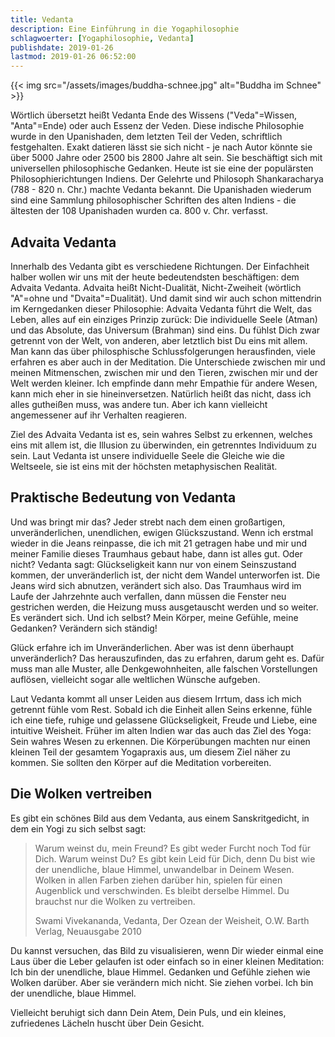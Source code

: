 ```yaml
---
title: Vedanta
description: Eine Einführung in die Yogaphilosophie
schlagwoerter: [Yogaphilosophie, Vedanta]
publishdate: 2019-01-26
lastmod: 2019-01-26 06:52:00
---
```


{{< img src="/assets/images/buddha-schnee.jpg" alt="Buddha im Schnee" >}}

Wörtlich übersetzt heißt Vedanta Ende des Wissens ("Veda"=Wissen, "Anta"=Ende) oder auch Essenz der Veden. Diese indische Philosophie wurde in den Upanishaden, dem letzten Teil der Veden, schriftlich festgehalten. Exakt datieren lässt sie sich nicht - je nach Autor könnte sie über 5000 Jahre oder 2500 bis 2800 Jahre alt sein. Sie beschäftigt sich mit universellen philosophische Gedanken. Heute ist sie eine der populärsten Philosophierichtungen Indiens. Der Gelehrte und Philosoph Shankaracharya (788 - 820 n. Chr.) machte Vedanta bekannt. Die Upanishaden wiederum sind eine Sammlung philosophischer Schriften des alten Indiens - die ältesten der 108 Upanishaden wurden ca. 800 v. Chr. verfasst.


## Advaita Vedanta

Innerhalb des Vedanta gibt es verschiedene Richtungen. Der Einfachheit halber wollen wir uns mit der heute bedeutendsten beschäftigen: dem Advaita Vedanta. Advaita heißt Nicht-Dualität, Nicht-Zweiheit (wörtlich "A"=ohne und "Dvaita"=Dualität). Und damit sind wir auch schon mittendrin im Kerngedanken dieser Philosophie: Advaita Vedanta führt die Welt, das Leben, alles auf ein einziges Prinzip zurück: Die individuelle Seele (Atman) und das Absolute, das Universum (Brahman) sind eins. Du fühlst Dich zwar getrennt von der Welt, von anderen, aber letztlich bist Du eins mit allem. Man kann das über philosphische Schlussfolgerungen herausfinden, viele erfahren es aber auch in der Meditation. Die Unterschiede zwischen mir und meinen Mitmenschen, zwischen mir und den Tieren, zwischen mir und der Welt werden kleiner. Ich empfinde dann mehr Empathie für andere Wesen, kann mich eher in sie hineinversetzen. Natürlich heißt das nicht, dass ich alles gutheißen muss, was andere tun. Aber ich kann vielleicht angemessener auf ihr Verhalten reagieren. 

Ziel des Advaita Vedanta ist es, sein wahres Selbst zu erkennen, welches eins mit allem ist, die Illusion zu überwinden, ein getrenntes Individuum zu sein. Laut Vedanta ist unsere individuelle Seele die Gleiche wie die Weltseele, sie ist eins mit der höchsten metaphysischen Realität. 


## Praktische Bedeutung von Vedanta

Und was bringt mir das? Jeder strebt nach dem einen großartigen, unveränderlichen, unendlichen, ewigen Glückszustand. Wenn ich erstmal wieder in die Jeans reinpasse, die ich mit 21 getragen habe und mir und meiner Familie dieses Traumhaus gebaut habe, dann ist alles gut. Oder nicht? Vedanta sagt: Glückseligkeit kann nur von einem Seinszustand kommen, der unveränderlich ist, der nicht dem Wandel unterworfen ist. Die Jeans wird sich abnutzen, verändert sich also. Das Traumhaus wird im Laufe der Jahrzehnte auch verfallen, dann müssen die Fenster neu gestrichen werden, die Heizung muss ausgetauscht werden und so weiter. Es verändert sich. Und ich selbst? Mein Körper, meine Gefühle, meine Gedanken? Verändern sich ständig! 

Glück erfahre ich im Unveränderlichen. Aber was ist denn überhaupt unveränderlich? Das herauszufinden, das zu erfahren, darum geht es. Dafür muss man alle Muster, alle Denkgewohnheiten, alle falschen Vorstellungen auflösen, vielleicht sogar alle weltlichen Wünsche aufgeben. 

Laut Vedanta kommt all unser Leiden aus diesem Irrtum, dass ich mich getrennt fühle vom Rest. Sobald ich die Einheit allen Seins erkenne, fühle ich eine tiefe, ruhige und gelassene Glückseligkeit, Freude und Liebe, eine intuitive Weisheit. Früher im alten Indien war das auch das Ziel des Yoga: Sein wahres Wesen zu erkennen. Die Körperübungen machten nur einen kleinen Teil der gesamtem Yogapraxis aus, um diesem Ziel näher zu kommen. Sie sollten den Körper auf die Meditation vorbereiten.


## Die Wolken vertreiben

Es gibt ein schönes Bild aus dem Vedanta, aus einem Sanskritgedicht, in dem ein Yogi zu sich selbst sagt: 

> Warum weinst du, mein Freund? Es gibt weder Furcht noch Tod für Dich. Warum weinst Du? Es gibt kein Leid für Dich, denn Du bist wie der unendliche, blaue Himmel, unwandelbar in Deinem Wesen. Wolken in allen Farben ziehen darüber hin, spielen für einen Augenblick und verschwinden. Es bleibt derselbe Himmel. Du brauchst nur die Wolken zu vertreiben.
> 
> Swami Vivekananda, Vedanta, Der Ozean der Weisheit, O.W. Barth Verlag, Neuausgabe 2010

Du kannst versuchen, das Bild zu visualisieren, wenn Dir wieder einmal eine Laus über die Leber gelaufen ist oder einfach so in einer kleinen Meditation: Ich bin der unendliche, blaue Himmel. Gedanken und Gefühle ziehen wie Wolken darüber. Aber sie verändern mich nicht. Sie ziehen vorbei. Ich bin der unendliche, blaue Himmel. 

Vielleicht beruhigt sich dann Dein Atem, Dein Puls, und ein kleines, zufriedenes Lächeln huscht über Dein Gesicht. 

